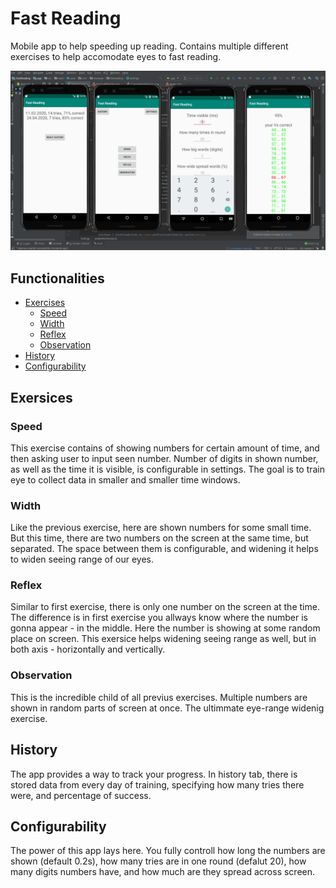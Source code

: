 # Fast Reading
Mobile app to help speeding up reading. Contains multiple different exercises to help accomodate eyes to fast reading.

![](app-overview.png)

## Functionalities

* [Exercises](#exercises)
  * [Speed](#speed)
  * [Width](#width)
  * [Reflex](#reflex)
  * [Observation](#observation)
* [History](#history)
* [Configurability](#configurability)

## Exersices

### Speed
This exercise contains of showing numbers for certain amount of time, and then asking user to input seen number. Number of digits in shown number, as well as the time it is visible, is configurable in settings.
The goal is to train eye to collect data in smaller and smaller time windows.

### Width
Like the previous exercise, here are shown numbers for some small time. But this time, there are two numbers on the screen at the same time, but separated. The space between them is configurable, and widening it helps to widen seeing range of our eyes.

### Reflex
Similar to first exercise, there is only one number on the screen at the time. The difference is in first exercise you allways know where the number is gonna appear - in the middle. Here the number is showing at some random place on screen. This exersice helps widening seeing range as well, but in both axis - horizontally and vertically.

### Observation
This is the incredible child of all previus exercises. Multiple numbers are shown in random parts of screen at once. The ultimmate eye-range widenig exercise.

## History
The app provides a way to track your progress. In history tab, there is stored data from every day of training, specifying how many tries there were, and percentage of success.

## Configurability
The power of this app lays here. You fully controll how long the numbers are shown (default 0.2s), how many tries are in one round (defalut 20), how many digits numbers have, and how much are they spread across screen.

